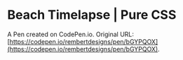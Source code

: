 # Beach Timelapse | Pure CSS

A Pen created on CodePen.io. Original URL: [https://codepen.io/rembertdesigns/pen/bGYPQOX](https://codepen.io/rembertdesigns/pen/bGYPQOX).

